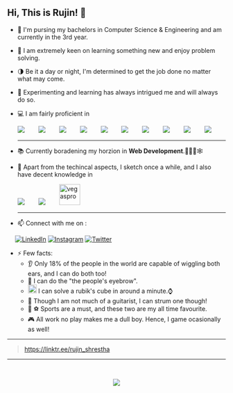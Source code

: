 ## Hi, This is Rujin! 👋


<!--
**TheNyachhon/THENYACHHON** is a ✨ _special_ ✨ repository because its `README.md` (this file) appears on your GitHub profile.
  - 👀 Also, I can raise both eyebrows individually.<br>
Here are some ideas to get you started:

- 🔭 I’m currently working on ...
- 🌱 I’m currently learning ...
- 👯 I’m looking to collaborate on ...
- 🤔 I’m looking for help with ...
- 💬 Ask me about ...
- 📫 How to reach me: ...
- 😄 Pronouns: ...
- ⚡ Fun fact: ...
-->
<!-- 
![C](https://img.shields.io/badge/C-00599C?style=for-the-badge&logo=c&logoColor=white)&emsp;
![C++](https://img.shields.io/badge/C%2B%2B-00599C?style=for-the-badge&logo=c%2B%2B&logoColor=white)&emsp;
  ![JAVA](https://img.shields.io/badge/Java-ED8B00?style=for-the-badge&logo=java&logoColor=white)&emsp;
  ![MySQL](https://img.shields.io/badge/MySQL-00000F?style=for-the-badge&logo=mysql&logoColor=white)&emsp;
  ![HTML5](https://img.shields.io/badge/HTML5-E34F26?style=for-the-badge&logo=HTML5&logoColor=white)&emsp;
  ![CSS](https://img.shields.io/badge/CSS-239120?&style=for-the-badge&logo=css3&logoColor=white)&emsp;
  ![PHP](https://img.shields.io/badge/PHP-777BB4?style=for-the-badge&logo=php&logoColor=white)&emsp;
  ![Figma](https://img.shields.io/badge/Figma-F24E1E?style=for-the-badge&logo=figma&logoColor=white)&emsp;
  ![Photoshop](https://img.shields.io/badge/Adobe%20Photoshop-31A8FF?style=for-the-badge&logo=Adobe%20Photoshop&logoColor=black)&emsp;
  <img src='https://user-images.githubusercontent.com/63194470/120119572-17a79780-c1b6-11eb-86d0-5e5f3f60d5a8.png' alt='premiere' width='35px'/>&emsp;
   -->
- 🔭 I'm pursing my bachelors in Computer Science & Engineering and am currently in the 3rd year.
- 🌱 I am extremely keen on learning something new and enjoy problem solving.
- 🌗 Be it a day or night, I'm determined to get the job done no matter what may come.
- 🧪 Experimenting and learning has always intrigued me and will always do so.
- 💻 I am fairly proficient in

  <img src="https://img.icons8.com/color/48/000000/c-programming.png"/>&emsp;&emsp;
  <img src="https://img.icons8.com/color/48/000000/c-plus-plus-logo.png"/>&emsp;&emsp;
  <img src="https://img.icons8.com/color/48/000000/java-coffee-cup-logo--v2.png"/>&emsp;&emsp;
  <img src="https://img.icons8.com/dusk/48/000000/php-logo.png"/>&emsp;&emsp;
  <img src="https://img.icons8.com/fluency/48/000000/mysql-logo.png"/>&emsp;&emsp;
  <img src="https://img.icons8.com/color/48/000000/html-5--v1.png"/>&emsp;&emsp;
  <img src="https://img.icons8.com/color/48/000000/css3.png"/>&emsp;&emsp;
  <img src="https://img.icons8.com/color/48/000000/javascript--v2.png"/>&emsp;&emsp;
  <img src="https://img.icons8.com/color/48/000000/nodejs.png"/>&emsp;&emsp;
  <img src="https://img.icons8.com/color/48/000000/mongodb.png"/>

  ---
- 📚 Currently boradening my horzion in **Web Development**.👨🏽‍💻🕸 
- 🎨 Apart from the techincal aspects, I sketch once a while, and I also have decent knowledge in

  <img src="https://img.icons8.com/color/48/000000/figma--v2.png"/>&emsp;&emsp;
  <img src="https://img.icons8.com/color/48/000000/adobe-photoshop--v1.png"/>&emsp;&emsp;
  <img src='https://user-images.githubusercontent.com/63194470/120119624-5d646000-c1b6-11eb-9c3f-e621385cebe1.png' alt='vegaspro' width='48px'/>

	---
- 📫 Connect with me on :

&emsp;
<a href='https://www.linkedin.com/in/rujin-shrestha-654080193'>![LinkedIn](https://img.shields.io/badge/LinkedIn-0A66C2?style=for-the-badge&logo=LinkedIn&logoColor=white)</a>
<a href='https://www.instagram.com/rujin_shrestha/'>![Instagram](https://img.shields.io/badge/Instagram-E4405F?style=for-the-badge&logo=Instagram&logoColor=white)</a>
<a href='https://twitter.com/nyachhon'>![Twitter](https://img.shields.io/badge/Twitter-1DA1F2?style=for-the-badge&logo=Twitter&logoColor=white)</a>


- ⚡ Few facts:
  - 👂  Only 18% of the people in the world are capable of wiggling both ears, and I can do both too!<br>
  - 👀  I can do the "the people's eyebrow".<br>
  - <img src="https://user-images.githubusercontent.com/63194470/120119287-8552c400-c1b4-11eb-8bc9-8c77e943380d.png" alt='cube' width='20px'> I can solve a rubik's cube in around a minute.⌚<br>
  - 🎸  Though I am not much of a guitarist, I can strum one though!<br>
  - 🏀 ⚽ Sports are a must, and these two are my all time favourite.<br>
  - 🎮  All work no play makes me a dull boy. Hence, I game ocasionally as well!
---
>https://linktr.ee/rujin_shrestha
---
<br>
<div align="center">

![](https://komarev.com/ghpvc/?username=TheNyachhon&color=red&)

</div>

